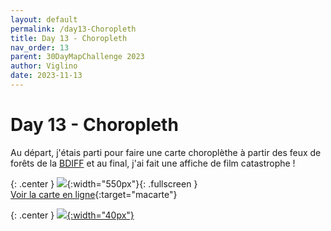 ```yaml
---
layout: default
permalink: /day13-Choropleth
title: Day 13 - Choropleth
nav_order: 13
parent: 30DayMapChallenge 2023
author: Viglino
date: 2023-11-13
---
```

# Day 13 - Choropleth

Au départ, j'étais parti pour faire une carte choroplèthe à partir des feux de forêts de la [BDIFF](https://bdiff.agriculture.gouv.fr/) et au final, j'ai fait une affiche de film catastrophe !

{: .center }
![](https://pbs.twimg.com/media/F-y-IfIWIAAOxRy?format=jpg&name=medium){:width="550px"}{: .fullscreen }    
[Voir la carte en ligne](https://macarte.ign.fr/carte/Hcsp3w/Incendies22){:target="macarte"}

{: .center }
[![](https://upload.wikimedia.org/wikipedia/commons/5/5a/X_icon_2.svg){:width="40px"}](https://twitter.com/jmviglino/status/1723961814512541922)
